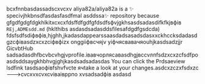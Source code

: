 bcxfnnbasdassadscxvcxv
aliya82a/aliya82a is a ✨ specivjhkbnsdfasdasfasdfmal asddssa✨ repository because gfgdfgdgfdgkhlkitxcxcxfdsffdfgdfgfdsdfsфvjgkhsasdsadasdіfkfkjвфів `REj,ADMEsdd.md` (hklthibs asdasdsadasddsfilesafdgdfgsdcda) fdsfsdfsdіфвфів,hjghh,jkadasdappearssaasdadsasadsdasxxckhccksdadasdgzcфівasdzxcxzcіфвфіzx onggііфвсчяjv yіфчясвавачяouhjkasdsadzjjr GicvbtHub sadsadasdhfbcvbcvhgjvprofile.івавчорлясавasdhgjвсcvлпfsdzxcxzcfsdfроasdsddsaygkhbhvgjghjkasdsadsadasdas
You can click the Prdsaeview lsdfink tasdsaoфівfshvfvcte ячtake a look at your changes.asdcxzczxfsdxzc
--->cvcxvxcvxcvіваівррпо
xvsadsadфів
asdasd
